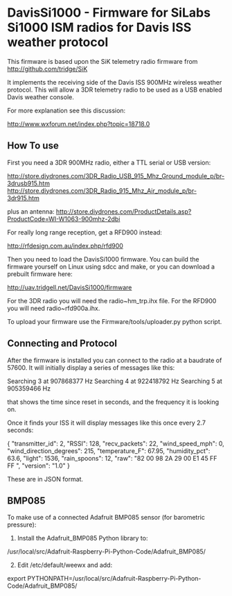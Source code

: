# DavisSi1000 - Firmware for SiLabs Si1000 ISM radios for Davis ISS weather protocol

This firmware is based upon the SiK telemetry radio firmware from
http://github.com/tridge/SiK

It implements the receiving side of the Davis ISS 900MHz wireless
weather protocol. This will allow a 3DR telemetry radio to be
used as a USB enabled Davis weather console.

For more explanation see this discussion:

  http://www.wxforum.net/index.php?topic=18718.0


How To use
----------

First you need a 3DR 900MHz radio, either a TTL serial or USB version:

  http://store.diydrones.com/3DR_Radio_USB_915_Mhz_Ground_module_p/br-3drusb915.htm
  http://store.diydrones.com/3DR_Radio_915_Mhz_Air_module_p/br-3dr915.htm

plus an antenna:
  http://store.diydrones.com/ProductDetails.asp?ProductCode=WI-W1063-900mhz-2dbi

For really long range reception, get a RFD900 instead:

  http://rfdesign.com.au/index.php/rfd900

Then you need to load the DavisSi1000 firmware. You can build the
firmware yourself on Linux using sdcc and make, or you can download a
prebuilt firmware here:

  http://uav.tridgell.net/DavisSi1000/firmware

For the 3DR radio you will need the radio~hm_trp.ihx file. For the
RFD900 you will need radio~rfd900a.ihx.

To upload your firmware use the Firmware/tools/uploader.py python
script.

Connecting and Protocol
-----------------------

After the firmware is installed you can connect to the radio at a
baudrate of 57600. It will initially display a series of messages like
this:

Searching 3 at 907868377 Hz
Searching 4 at 922418792 Hz
Searching 5 at 905359466 Hz

that shows the time since reset in seconds, and the frequency it is
looking on.

Once it finds your ISS it will display messages like this once every
2.7 seconds:

{ "transmitter_id": 2, "RSSI": 128, "recv_packets": 22, "wind_speed_mph": 0, "wind_direction_degrees": 215, "temperature_F": 67.95, "humidity_pct": 63.6, "light": 1536, "rain_spoons": 12, "raw": "82 00 98 2A 29 00 E1 45 FF FF ", "version": "1.0" }

These are in JSON format. 


BMP085
------
To make use of a connected Adafruit BMP085 sensor (for barometric pressure):

1. Install the Adafruit_BMP085 Python library to:

/usr/local/src/Adafruit-Raspberry-Pi-Python-Code/Adafruit_BMP085/

2. Edit /etc/default/weewx and add:

export PYTHONPATH=/usr/local/src/Adafruit-Raspberry-Pi-Python-Code/Adafruit_BMP085/
